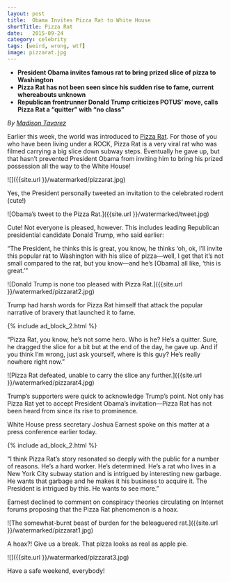 ```yaml
---
layout: post
title:  Obama Invites Pizza Rat to White House
shortTitle: Pizza Rat
date:   2015-09-24
category: celebrity
tags: [weird, wrong, wtf]
image: pizzarat.jpg
---
```

- __President Obama invites famous rat to bring prized slice of pizza to Washington__
- __Pizza Rat has not been seen since his sudden rise to fame, current whereabouts unknown__
- __Republican frontrunner Donald Trump criticizes POTUS’ move, calls Pizza Rat a “quitter” with “no class”__

*By [Madison Tavarez](https://www.facebook.com/madisonwtavarez)*

Earlier this week, the world was introduced to [Pizza Rat](https://www.youtube.com/watch?v=UPXUG8q4jKU). For those of you who have been living under a ROCK, Pizza Rat is a very viral rat who was filmed carrying a big slice down subway steps. Eventually he gave up, but that hasn’t prevented President Obama from inviting him to bring his prized possession all the way to the White House!

![]({{site.url }}/watermarked/pizzarat.jpg)

Yes, the President personally tweeted an invitation to the celebrated rodent (cute!) 

![Obama’s tweet to the Pizza Rat.]({{site.url }}/watermarked/tweet.jpg)

Cute! Not everyone is pleased, however. This includes leading Republican presidential candidate Donald Trump, who said earlier:

“The President, he thinks this is great, you know, he thinks ‘oh, ok, I’ll invite this popular rat to Washington with his slice of pizza—well, I get that it’s not small compared to the rat, but you know—and he’s [Obama] all like, ‘this is great.’”

![Donald Trump is none too pleased with Pizza Rat.]({{site.url }}/watermarked/pizzarat2.jpg)

Trump had harsh words for Pizza Rat himself that attack the popular narrative of bravery that launched it to fame.

{% include ad_block_2.html %}

“Pizza Rat, you know, he’s not some hero. Who is he? He’s a quitter. Sure, he dragged the slice for a bit but at the end of the day, he gave up. And if you think I’m wrong, just ask yourself, where is this guy? He’s really nowhere right now.”

![Pizza Rat defeated, unable to carry the slice any further.]({{site.url }}/watermarked/pizzarat4.jpg)

Trump’s supporters were quick to acknowledge Trump’s point. Not only has Pizza Rat yet to accept President Obama’s invitation—Pizza Rat has not been heard from since its rise to prominence.

White House press secretary Joshua Earnest spoke on this matter at a press conference earlier today.

{% include ad_block_2.html %}

“I think Pizza Rat’s story resonated so deeply with the public for a number of reasons. He’s a hard worker. He’s determined. He’s a rat who lives in a New York City subway station and is intrigued by interesting new garbage. He wants that garbage and he makes it his business to acquire it. The President is intrigued by this. He wants to see more.”

Earnest declined to comment on conspiracy theories circulating on Internet forums proposing that the Pizza Rat phenomenon is a hoax. 

![The somewhat-burnt beast of burden for the beleaguered rat.]({{site.url }}/watermarked/pizzarat1.jpg)

A hoax?! Give us a break. That pizza looks as real as apple pie.

![]({{site.url }}/watermarked/pizzarat3.jpg)

Have a safe weekend, everybody!

